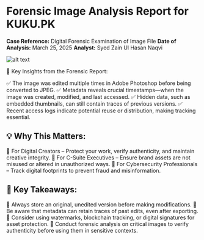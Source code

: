 # Forensic Image Analysis Report for KUKU.PK

**Case Reference:** Digital Forensic Examination of Image File
**Date of Analysis:** March 25, 2025
**Analyst:** Syed Zain Ul Hasan Naqvi

![alt text](https://kuku.pk/shop/co-ords/muse-green-linen-co-ord/#&gid=1&pid=3/760/1080)



📌 Key Insights from the Forensic Report:

✅ The image was edited multiple times in Adobe Photoshop before being converted to JPEG.
✅ Metadata reveals crucial timestamps—when the image was created, modified, and last accessed.
✅ Hidden data, such as embedded thumbnails, can still contain traces of previous versions.
✅ Recent access logs indicate potential reuse or distribution, making tracking essential.

## 💡 Why This Matters:
🔹 For Digital Creators – Protect your work, verify authenticity, and maintain creative integrity.
🔹 For C-Suite Executives – Ensure brand assets are not misused or altered in unauthorized ways.
🔹 For Cybersecurity Professionals – Track digital footprints to prevent fraud and misinformation.

## 🚀 Key Takeaways:
🔹 Always store an original, unedited version before making modifications.
🔹 Be aware that metadata can retain traces of past edits, even after exporting.
🔹 Consider using watermarks, blockchain tracking, or digital signatures for asset protection.
🔹 Conduct forensic analysis on critical images to verify authenticity before using them in sensitive contexts.

